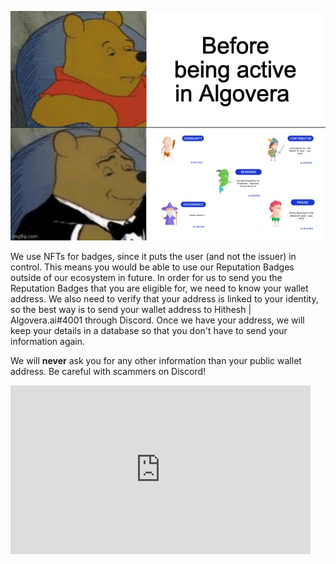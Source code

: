 ![](./assets/pooh_algo.jpeg)

We use NFTs for badges, since it puts the user (and not the issuer) in control. This means you would be able to use our Reputation Badges outside of our ecosystem in future. In order for us to send you the Reputation Badges that you are eligible for, we need to know your wallet address. We also need to verify that your address is linked to your identity, so the best way is to send your wallet address to Hithesh | Algovera.ai#4001 through Discord. Once we have your address, we will keep your details in a database so that you don't have to send your information again.

We will **never** ask you for any other information than your public wallet address. Be careful with scammers on Discord!

<iframe src="https://giphy.com/embed/WkKrG4jJYmMmkoAzo2" width="480" height="270" frameBorder="0" class="giphy-embed" allowFullScreen></iframe><p><a href="https://giphy.com/gifs/foilarmsandhog-foil-arms-and-hog-fah-sean-flanagan-WkKrG4jJYmMmkoAzo2"></a></p>

